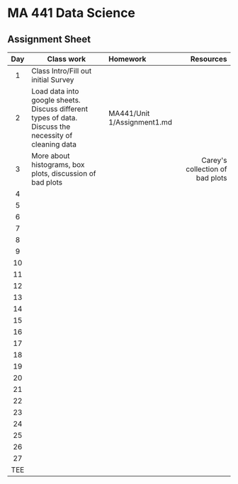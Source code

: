 # MA 441 Data Science
## Assignment Sheet

| Day  | Class work  | Homework | Resources|
| :----: |---------------| :-------------|--------:|
| 1 | Class Intro/Fill out initial Survey |           ||
| 2 |    Load data into google sheets. Discuss different types of data. Discuss the necessity of cleaning data     |   MA441/Unit 1/Assignment1.md|
| 3 |     More about histograms, box plots, discussion of bad plots     |        |    Carey's collection of bad plots |
| 4 |          |        |     |
| 5 |          |        |     |
| 6 |          |        |     |
| 7 |          |        |     |
| 8 |          |        |     |
| 9 |          |        |     |
| 10 |          |        |     |
| 11|          |        |     |
| 12 |          |        |     |
| 13 |          |        |     |
| 14 |          |        |     |
| 15 |          |        |     |
| 16 |          |        |     |
| 17 |          |        |     |
| 18|          |        |     |
| 19 |          |        |     |
| 20 |          |        |     |
| 21 |          |        |     |
| 22 |          |        |     |
| 23 |          |        |     |
| 24 |          |        |     |
| 25 |          |        |     |
| 26 |          |        |     |
| 27 |          |        |     |
| TEE |          |        |     |
